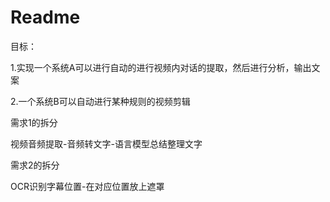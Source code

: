 # Readme

目标：

1.实现一个系统A可以进行自动的进行视频内对话的提取，然后进行分析，输出文案

2.一个系统B可以自动进行某种规则的视频剪辑



需求1的拆分

视频音频提取-音频转文字-语言模型总结整理文字



需求2的拆分

OCR识别字幕位置-在对应位置放上遮罩